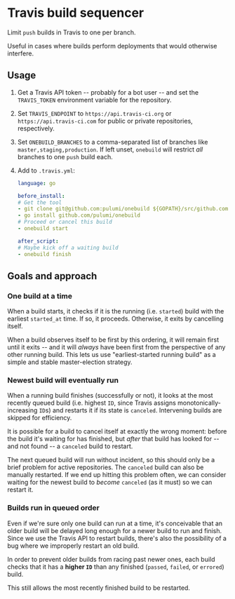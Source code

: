# Travis build sequencer

Limit `push` builds in Travis to one per branch.

Useful in cases where builds perform deployments that would otherwise interfere.

## Usage

1. Get a Travis API token -- probably for a bot user -- and set the `TRAVIS_TOKEN` environment variable for the repository.

2. Set `TRAVIS_ENDPOINT` to `https://api.travis-ci.org` or `https://api.travis-ci.com` for public or private repositories, respectively.

3. Set `ONEBUILD_BRANCHES` to a comma-separated list of branches like `master,staging,production`. If left unset, `onebuild` will restrict *all* branches to one `push` build each.

4. Add to `.travis.yml`:

    ```yaml
    language: go

    before_install:
    # Get the tool
    - git clone git@github.com:pulumi/onebuild ${GOPATH}/src/github.com/pulumi/onebuild
    - go install github.com/pulumi/onebuild
    # Proceed or cancel this build
    - onebuild start

    after_script:
    # Maybe kick off a waiting build
    - onebuild finish
    ```

## Goals and approach

### One build at a time

When a build starts, it checks if it is the running (i.e. `started`) build with the earliest `started_at` time. If so, it proceeds. Otherwise, it exits by cancelling itself.

When a build observes itself to be first by this ordering, it will remain first until it exits -- and it will _always_ have been first from the perspective of any other running build. This lets us use "earliest-started running build" as a simple and stable master-election strategy.

### Newest build will eventually run

When a running build finishes (successfully or not), it looks at the most recently queued build (i.e. highest `ID`, since Travis assigns monotonically-increasing `ID`s) and restarts it if its state is `canceled`. Intervening builds are skipped for efficiency.

It is possible for a build to cancel itself at exactly the wrong moment: before the build it's waiting for has finished, but _after_ that build has looked for -- and not found -- a `canceled` build to restart.

The next queued build will run without incident, so this should only be a brief problem for active repositories. The `canceled` build can also be manually restarted. If we end up hitting this problem often, we can consider waiting for the newest build to _become_ `canceled` (as it must) so we can restart it.

### Builds run in queued order

Even if we're sure only one build can run at a time, it's conceivable that an older build will be delayed long enough for a newer build to run and finish. Since we use the Travis API to restart builds, there's also the possibility of a bug where we improperly restart an old build.

In order to prevent older builds from racing past newer ones, each build checks that it has a **higher `ID`** than any finished (`passed`, `failed`, or `errored`) build.

This still allows the most recently finished build to be restarted.

